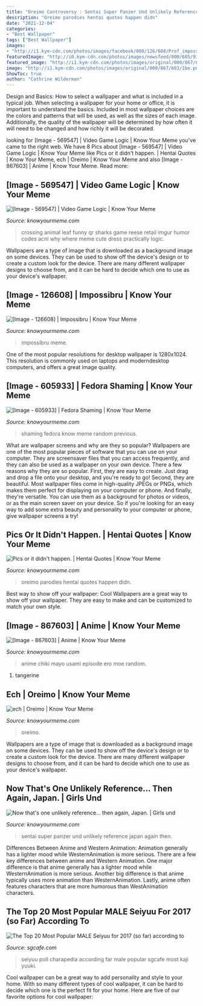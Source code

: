 ```yaml
---
title: "Oreimo Controversy : Sentai Super Panzer Und Unlikely Reference Japan Again Then"
description: "Oreimo parodies hentai quotes happen didn"
date: "2021-12-04"
categories:
- "Best Wallpaper"
tags: ["Best Wallpaper"]
images:
- "http://i1.kym-cdn.com/photos/images/facebook/000/126/608/Prof_impossibru.jpg"
featuredImage: "http://i0.kym-cdn.com/photos/images/newsfeed/000/605/933/77c.jpg"
featured_image: "http://i1.kym-cdn.com/photos/images/original/000/867/603/1be.png"
image: "http://i1.kym-cdn.com/photos/images/original/000/867/603/1be.png"
ShowToc: true
author: "Cathrine Wilderman"
---
```



Design and Basics: How to select a wallpaper and what is included in a typical job.
When selecting a wallpaper for your home or office, it is important to understand the basics. Included in most wallpaper choices are the colors and patterns that will be used, as well as the sizes of each image. Additionally, the quality of the wallpaper will be determined by how often it will need to be changed and how richly it will be decorated.

	

		
looking for [Image - 569547] | Video Game Logic | Know Your Meme you've came to the right web. We have 8 Pics about [Image - 569547] | Video Game Logic | Know Your Meme like Pics or it didn&#039;t happen. | Hentai Quotes | Know Your Meme, ech | Oreimo | Know Your Meme and also [Image - 867603] | Anime | Know Your Meme. Read more:
		
    
## [Image - 569547] | Video Game Logic | Know Your Meme

<img loading=lazy src="http://i0.kym-cdn.com/photos/images/newsfeed/000/569/547/88c.png" onerror="this.onerror=null;this.src='https://tse2.mm.bing.net/th?id=OIP.79D-lVcjKG5XCuiXdbZbYgHaLx&amp;pid=15.1';" alt="[Image - 569547] | Video Game Logic | Know Your Meme">

_Source: knowyourmeme.com_

>crossing animal leaf funny qr sharks game reese retail imgur humor codes acnl why where meme cute dress practically logic. 

	

Wallpapers are a type of image that is downloaded as a background image on some devices. They can be used to show off the device's design or to create a custom look for the device. There are many different wallpaper designs to choose from, and it can be hard to decide which one to use as your device's wallpaper.

    
## [Image - 126608] | Impossibru | Know Your Meme

<img loading=lazy src="http://i1.kym-cdn.com/photos/images/facebook/000/126/608/Prof_impossibru.jpg" onerror="this.onerror=null;this.src='https://tse1.mm.bing.net/th?id=OIP.dEuWQFHhV--drUW_Z6WDyQHaHK&amp;pid=15.1';" alt="[Image - 126608] | Impossibru | Know Your Meme">

_Source: knowyourmeme.com_

>impossibru meme. 

	

One of the most popular resolutions for desktop wallpaper is 1280x1024. This resolution is commonly used on laptops and moderndesktop computers, and offers a great image quality.

    
## [Image - 605933] | Fedora Shaming | Know Your Meme

<img loading=lazy src="http://i0.kym-cdn.com/photos/images/newsfeed/000/605/933/77c.jpg" onerror="this.onerror=null;this.src='https://tse2.mm.bing.net/th?id=OIP.X-XIi7PldYqXWPM6iJNhJgHaIw&amp;pid=15.1';" alt="[Image - 605933] | Fedora Shaming | Know Your Meme">

_Source: knowyourmeme.com_

>shaming fedora know meme random previous. 

	

What are wallpaper screens and why are they so popular?
Wallpapers are one of the most popular pieces of software that you can use on your computer. They are screensaver files that you can access frequently, and they can also be used as a wallpaper on your own device. There a few reasons why they are so popular. First, they are easy to create. Just drag and drop a file onto your desktop, and you're ready to go! Second, they are beautiful. Most wallpaper files come in high-quality JPEGs or PNGs, which makes them perfect for displaying on your computer or phone. And finally, they're versatile. You can use them as a background for photos or videos, or as the main screen saver on your device. So if you're looking for an easy way to add some extra beauty and personality to your computer or phone, give wallpaper screens a try!

    
## Pics Or It Didn&#039;t Happen. | Hentai Quotes | Know Your Meme

<img loading=lazy src="http://i2.kym-cdn.com/photos/images/list/000/476/239/1e0.jpg" onerror="this.onerror=null;this.src='https://tse2.mm.bing.net/th?id=OIP.8Ka4LRbCLNL9ygyTKM9v6QAAAA&amp;pid=15.1';" alt="Pics or it didn&#039;t happen. | Hentai Quotes | Know Your Meme">

_Source: knowyourmeme.com_

>oreimo parodies hentai quotes happen didn. 

	

Best way to show off your wallpaper:
Cool Wallpapers are a great way to show off your wallpaper. They are easy to make and can be customized to match your own style.

    
## [Image - 867603] | Anime | Know Your Meme

<img loading=lazy src="http://i1.kym-cdn.com/photos/images/original/000/867/603/1be.png" onerror="this.onerror=null;this.src='https://tse3.mm.bing.net/th?id=OIP.MD-H8Zzb4szfFnHApbvZJgHaEK&amp;pid=15.1';" alt="[Image - 867603] | Anime | Know Your Meme">

_Source: knowyourmeme.com_

>anime chiki mayo usami episode ero moe random. 

	

1. tangerine 

    
## Ech | Oreimo | Know Your Meme

<img loading=lazy src="http://i1.kym-cdn.com/photos/images/facebook/000/899/648/939.png" onerror="this.onerror=null;this.src='https://tse4.mm.bing.net/th?id=OIP.iUy7i955GUucPC-kn3W2FwHaGs&amp;pid=15.1';" alt="ech | Oreimo | Know Your Meme">

_Source: knowyourmeme.com_

>oreimo. 

	

Wallpapers are a type of image that is downloaded as a background image on some devices. They can be used to show off the device's design or to create a custom look for the device. There are many different wallpaper designs to choose from, and it can be hard to decide which one to use as your device's wallpaper.

    
## Now That&#039;s One Unlikely Reference... Then Again, Japan. | Girls Und

<img loading=lazy src="http://i0.kym-cdn.com/photos/images/list/000/924/847/6b2.gif" onerror="this.onerror=null;this.src='https://tse3.mm.bing.net/th?id=OIP.RDxpJ_BDKV9ycCniZza7IgAAAA&amp;pid=15.1';" alt="Now that&#039;s one unlikely reference... then again, Japan. | Girls und">

_Source: knowyourmeme.com_

>sentai super panzer und unlikely reference japan again then. 

	

Differences Between Anime and Western Animation: Animation generally has a lighter mood while WesternAnimation is more serious.
There are a few key differences between anime and Western Animation. One major difference is that anime generally has a lighter mood while WesternAnimation is more serious. Another big difference is that anime typically uses more animation than WesternAnimation. Lastly, anime often features characters that are more humorous than WestAnimation characters.

    
## The Top 20 Most Popular MALE Seiyuu For 2017 (so Far) According To

<img loading=lazy src="http://images.sgcafe.net/2017/04/8326.jpg" onerror="this.onerror=null;this.src='https://tse3.mm.bing.net/th?id=OIP.jAtuanudbucjzwLtyMVk1wAAAA&amp;pid=15.1';" alt="The Top 20 Most Popular MALE Seiyuu for 2017 (so far) according to">

_Source: sgcafe.com_

>seiyuu poll charapedia according far male popular sgcafe most kaji yuuki. 

	

Cool wallpaper can be a great way to add personality and style to your home. With so many different types of cool wallpaper, it can be hard to decide which one is the perfect fit for your home. Here are five of our favorite options for cool wallpaper: 

